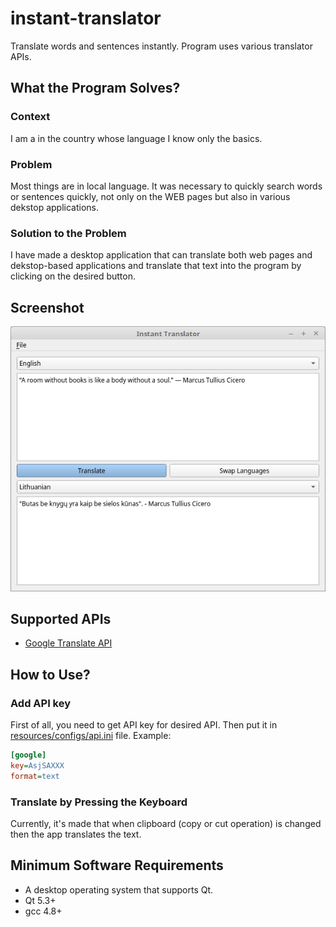 # instant-translator
Translate words and sentences instantly. Program uses various translator APIs.

## What the Program Solves?
### Context
I am a in the country whose language I know only the basics.

### Problem
Most things are in local language. It was necessary to quickly search words or sentences quickly, not only on the WEB pages but also in various dekstop applications.

### Solution to the Problem
I have made a desktop application that can translate both web pages and dekstop-based applications and translate that text into the program by clicking on the desired button.

## Screenshot
![Screenshot](screenshot.png)

## Supported APIs
* [Google Translate API](https://cloud.google.com/translate/)

## How to Use?
### Add API key
First of all, you need to get API key for desired API. Then put it in [resources/configs/api.ini](server/resources/configs/api.ini) file.
Example:
``` ini
[google]
key=AsjSAXXX
format=text
```

### Translate by Pressing the Keyboard
Currently, it's made that when clipboard (copy or cut operation) is changed then the app translates the text.

## Minimum Software Requirements
* A desktop operating system that supports Qt.
* Qt 5.3+
* gcc 4.8+

